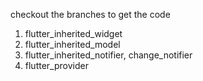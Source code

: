 checkout the branches to get the code 

1. flutter_inherited_widget
2. flutter_inherited_model
3. flutter_inherited_notifier, change_notifier
4. flutter_provider

